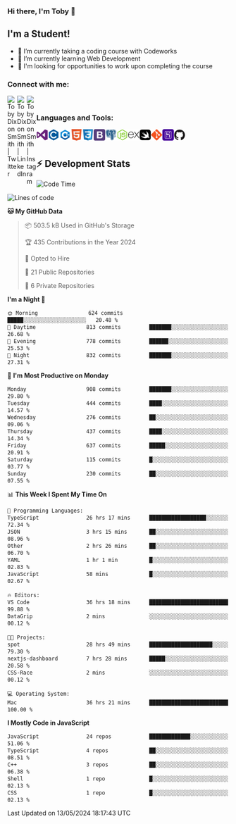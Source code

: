 ### Hi there, I'm Toby 👋

## I'm a Student!
- 🔭 I’m currently taking a coding course with Codeworks
- 🌱 I’m currently learning Web Development
- 💬 I'm looking for opportunities to work upon completing the course

### Connect with me:

[<img align="left" alt="Toby Dixon Smith | Twitter" width="22px" src="https://cdn.jsdelivr.net/npm/simple-icons@v3/icons/twitter.svg" />][twitter]
[<img align="left" alt="Toby Dixon Smith | LinkedIn" width="22px" src="https://cdn.jsdelivr.net/npm/simple-icons@v3/icons/linkedin.svg" />][linkedin]
[<img align="left" alt="Toby Dixon Smith | Instagram" width="22px" src="https://cdn.jsdelivr.net/npm/simple-icons@v3/icons/instagram.svg" />][instagram]

[twitter]: https://twitter.com/TobyDixonSmith1
[instagram]: https://www.instagram.com/toby_ds1/
[linkedin]: https://www.linkedin.com/in/toby-dixon-smith-4734331a3/

<br />

### Languages and Tools:

<img align="left" alt="Visual Studio Code" title="Visual Studio Code" width="26px" src="logos/visualstudio.png" />
<img align="left" alt="C" title="C" width="26px" src="logos/c.png" />
<img align="left" alt="C++" title="C++" width="26px" src="logos/c-plus.png" />
<img align="left" alt="HTML5" title="HTML 5" width="26px" src="logos/html.png" />
<img align="left" alt="CSS3" title="CSS 3" width="26px" src="logos/css3.png" />
<img align="left" alt="BootStrap" title="BootStrap" width="26px" src="logos/bootstrap.png" />
<img align="left" alt="PostgresSQL" title="PostgresSPQ" width="26px" src="logos/postgresql.png" />
<img align="left" alt="Node JS" title="Node JS" width="26px" src="logos/node-js.png" />
<img align="left" alt="Express" title="Express" width="26px" src="logos/express.png" />
<img align="left" alt="Swift" title="Swift" width="26px" src="logos/swift.png" />
<img align="left" alt="Git" title="Git" width="26px" src="logos/git.png" />
<img align="left" alt="Heroku" title="Heroku" width="26px" src="logos/heroku.png" />
<img align="left" alt="GitHub" title="GitHub" width="26px" src="logos/github.png" />
<br />
<br />

## :zap: Development Stats

<!--START_SECTION:waka-->
![Code Time](http://img.shields.io/badge/Code%20Time-568%20hrs%2057%20mins-blue)

![Lines of code](https://img.shields.io/badge/From%20Hello%20World%20I%27ve%20Written-2.4%20million%20lines%20of%20code-blue)

**🐱 My GitHub Data** 

> 📦 503.5 kB Used in GitHub's Storage 
 > 
> 🏆 435 Contributions in the Year 2024
 > 
> 💼 Opted to Hire
 > 
> 📜 21 Public Repositories 
 > 
> 🔑 6 Private Repositories 
 > 
**I'm a Night 🦉** 

```text
🌞 Morning                624 commits         █████░░░░░░░░░░░░░░░░░░░░   20.48 % 
🌆 Daytime                813 commits         ███████░░░░░░░░░░░░░░░░░░   26.68 % 
🌃 Evening                778 commits         ██████░░░░░░░░░░░░░░░░░░░   25.53 % 
🌙 Night                  832 commits         ███████░░░░░░░░░░░░░░░░░░   27.31 % 
```
📅 **I'm Most Productive on Monday** 

```text
Monday                   908 commits         ███████░░░░░░░░░░░░░░░░░░   29.80 % 
Tuesday                  444 commits         ████░░░░░░░░░░░░░░░░░░░░░   14.57 % 
Wednesday                276 commits         ██░░░░░░░░░░░░░░░░░░░░░░░   09.06 % 
Thursday                 437 commits         ████░░░░░░░░░░░░░░░░░░░░░   14.34 % 
Friday                   637 commits         █████░░░░░░░░░░░░░░░░░░░░   20.91 % 
Saturday                 115 commits         █░░░░░░░░░░░░░░░░░░░░░░░░   03.77 % 
Sunday                   230 commits         ██░░░░░░░░░░░░░░░░░░░░░░░   07.55 % 
```


📊 **This Week I Spent My Time On** 

```text
💬 Programming Languages: 
TypeScript               26 hrs 17 mins      ██████████████████░░░░░░░   72.34 % 
JSON                     3 hrs 15 mins       ██░░░░░░░░░░░░░░░░░░░░░░░   08.96 % 
Other                    2 hrs 26 mins       ██░░░░░░░░░░░░░░░░░░░░░░░   06.70 % 
YAML                     1 hr 1 min          █░░░░░░░░░░░░░░░░░░░░░░░░   02.83 % 
JavaScript               58 mins             █░░░░░░░░░░░░░░░░░░░░░░░░   02.67 % 

🔥 Editors: 
VS Code                  36 hrs 18 mins      █████████████████████████   99.88 % 
DataGrip                 2 mins              ░░░░░░░░░░░░░░░░░░░░░░░░░   00.12 % 

🐱‍💻 Projects: 
spot                     28 hrs 49 mins      ████████████████████░░░░░   79.30 % 
nextjs-dashboard         7 hrs 28 mins       █████░░░░░░░░░░░░░░░░░░░░   20.58 % 
CSS-Race                 2 mins              ░░░░░░░░░░░░░░░░░░░░░░░░░   00.12 % 

💻 Operating System: 
Mac                      36 hrs 21 mins      █████████████████████████   100.00 % 
```

**I Mostly Code in JavaScript** 

```text
JavaScript               24 repos            █████████████░░░░░░░░░░░░   51.06 % 
TypeScript               4 repos             ██░░░░░░░░░░░░░░░░░░░░░░░   08.51 % 
C++                      3 repos             ██░░░░░░░░░░░░░░░░░░░░░░░   06.38 % 
Shell                    1 repo              █░░░░░░░░░░░░░░░░░░░░░░░░   02.13 % 
CSS                      1 repo              █░░░░░░░░░░░░░░░░░░░░░░░░   02.13 % 
```




 Last Updated on 13/05/2024 18:17:43 UTC
<!--END_SECTION:waka-->
